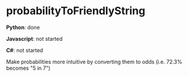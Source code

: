 # probabilityToFriendlyString

**Python**: done

**Javascript**: not started

**C#**: not started

Make probabilities more intuitive by converting them to odds (i.e. 72.3% becomes "5 in 7")
